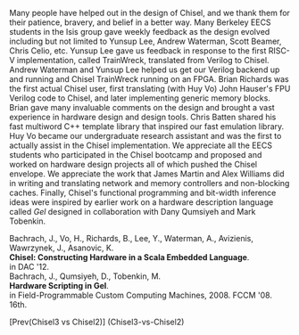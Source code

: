 Many people have helped out in the design of Chisel, and we thank them
for their patience, bravery, and belief in a better way.  Many
Berkeley EECS students in the Isis group gave weekly feedback as the
design evolved including but not limited to Yunsup Lee, Andrew
Waterman, Scott Beamer, Chris Celio, etc.  Yunsup Lee gave us feedback
in response to the first RISC-V implementation, called TrainWreck,
translated from Verilog to Chisel.  Andrew Waterman and Yunsup Lee
helped us get our Verilog backend up and running and Chisel TrainWreck
running on an FPGA.  Brian Richards was the first actual Chisel user,
first translating (with Huy Vo) John Hauser's FPU Verilog code to
Chisel, and later implementing generic memory blocks.  Brian gave many
invaluable comments on the design and brought a vast experience in
hardware design and design tools.  Chris Batten shared his fast
multiword C++ template library that inspired our fast emulation
library.  Huy Vo became our undergraduate research assistant and was
the first to actually assist in the Chisel implementation.  We
appreciate all the EECS students who participated in the Chisel
bootcamp and proposed and worked on hardware design projects all of
which pushed the Chisel envelope.  We appreciate the work that James
Martin and Alex Williams did in writing and translating network and
memory controllers and non-blocking caches.  Finally, Chisel's
functional programming and bit-width inference ideas were inspired by
earlier work on a hardware description language called *Gel* designed in
collaboration with Dany Qumsiyeh and Mark Tobenkin.

<!--- Who else? --->

Bachrach, J., Vo, H., Richards, B., Lee, Y., Waterman, A., Avizienis, Wawrzynek, J., Asanovic, K.  
 **Chisel: Constructing Hardware in a Scala Embedded Language**.  
in DAC '12.  
Bachrach, J., Qumsiyeh, D., Tobenkin, M.  
 **Hardware Scripting in Gel**.  
in Field-Programmable Custom Computing Machines, 2008. FCCM '08. 16th.  

[Prev(Chisel3 vs Chisel2)]  (Chisel3-vs-Chisel2)